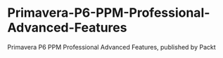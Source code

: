 # Primavera-P6-PPM-Professional-Advanced-Features
Primavera P6 PPM Professional Advanced Features, published by Packt

